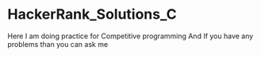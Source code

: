 # HackerRank_Solutions_C
Here I am doing practice for Competitive programming
And If you have any problems than you can ask me
